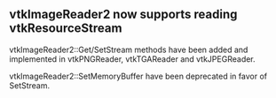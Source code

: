 ## vtkImageReader2 now supports reading vtkResourceStream

vtkImageReader2::Get/SetStream methods have been added and implemented in vtkPNGReader, vtkTGAReader and vtkJPEGReader.

vtkImageReader2::SetMemoryBuffer have been deprecated in favor of SetStream.
